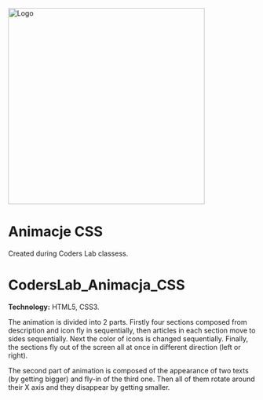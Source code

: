 <img alt="Logo" src="http://coderslab.pl/svg/logo-coderslab.svg" width="400">

# Animacje CSS
Created during Coders Lab classess.
# CodersLab_Animacja_CSS

**Technology:** HTML5, CSS3.

The animation is divided into 2 parts.
Firstly four sections composed from description and icon fly in sequentially, then articles in each section move to sides sequentially. Next the color of icons is changed sequentially.
Finally, the sections fly out of the screen all at once in different direction (left or right).

The second part of animation is composed of the appearance of two texts (by getting bigger) and fly-in of the third one. Then all of them rotate around their X axis and they disappear by getting smaller.
